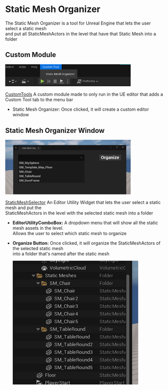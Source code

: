 # Static Mesh Organizer

The Static Mesh Organizer is a tool for Unreal Engine that lets the user select a static mesh \
and put all StaticMeshActors in the level that have that Static Mesh into a folder

## Custom Module

<img src = "./readmeAssets/CustomTool.PNG" width = 400>

[CustomTools]("./TechDirectionFinal/Source/CustomTools/Private/CustomTool.cpp")
A custom module made to only run in the UE editor that adds a Custom Tool tab to the menu bar

* Static Mesh Organizer: Once clicked, it will create a custom editor window


## Static Mesh Organizer Window

<img src = "./readmeAssets/MeshSelectorWidget.png" width = 400>

[StaticMeshSelector]("./TechDirectionFinal/Source/CustomTools/Private/StaticMeshOrganizer.cpp")
An Editor Utility Widget that lets the user select a static mesh and put the\
StaticMeshActors in the level with the selected static mesh into a folder

* **EditorUtilityComboBox:** A dropdown menu that will show all the static mesh assets in the level.\
  Allows the user to select which static mesh to organize

* **Organize Button:** Once clicked, it will organize the StaticMeshActors of the selected static mesh\
  into a folder that's named after the static mesh

  <img src = "./readmeAssets/Outliner.png" width = 400>
